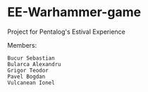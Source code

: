 # EE-Warhammer-game

Project for Pentalog's Estival Experience  
  
Members:  
  
    Bucur Sebastian  
    Bularca Alexandru  
    Grigor Teodor  
    Pavel Bogdan  
    Vulcanean Ionel  

